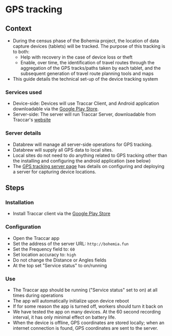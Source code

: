 # GPS tracking

## Context

- During the census phase of the Bohemia project, the location of data capture devices (tablets) will be tracked. The purpose of this tracking is to both:
  - Help with recovery in the case of device loss or theft
  - Enable, over time, the identification of travel routes through the aggregation of the GPS tracks/paths taken by each tablet, and the subsequent generation of travel route planning tools and maps
- This guide details the technical set-up of the device tracking system

### Services used

- Device-side: Devices will use Traccar Client, and Android application downloadable via the [Google Play Store](https://play.google.com/store/apps/details?id=org.traccar.client).
- Server-side: The server will run Traccar Server, downloadable from Traccar's [website](https://github.com/traccar/traccar/releases/download/v4.8/traccar-linux-64-4.8.zip)


### Server details

- Databrew will manage all server-side operations for GPS tracking.
- Databrew will supply all GPS data to local sites.
- Local sites do not need to do anything related to GPS tracking other than the installing and configuring the android application (see below)
- The [GPS tracking server page](guide_gps_tracking_server.md) has details on configuring and deploying a server for capturing device locations.

## Steps

### Installation

- Install Traccar client via the [Google Play Store](https://play.google.com/store/apps/details?id=org.traccar.client)

### Configuration

- Open the Traccar app
- Set the address of the server URL: `http://bohemia.fun`
- Set the Frequency field to: `60`
- Set location accuracy to: `high`
- Do not change the Distance or Angles fields
- At the top set "Service status" to on/running

### Use

- The Traccar app should be running ("Service status" set to on) at all times during operations
- The app will automatically initialize upon device reboot
- If for some reason the app is turned off, workers should turn it back on
- We have tested the app on many devices. At the 60 second recording interval, it has only minimal effect on battery life.
- When the device is offline, GPS coordinates are stored locally; when an internet connection is found, GPS coordinates are sent to the server.
